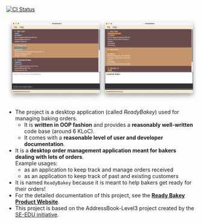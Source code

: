 [![CI Status](https://github.com/AY2122S2-CS2103-F09-4/tp/workflows/Java%20CI/badge.svg)](https://github.com/AY2122S2-CS2103-F09-4/tp/actions)

![Ui](docs/images/Ui.png)

* The project is a desktop application (called _ReadyBakey_) used for managing baking orders.
  * It is **written in OOP fashion** and provides a **reasonably well-written** code base (around 6 KLoC).
  * It comes with a **reasonable level of user and developer documentation**.
* It is a **desktop order management application meant for bakers dealing with lots of orders**.<br>
  Example usages:
  * as an application to keep track and manage orders received
  * as an application to keep track of past and existing customers
* It is named `ReadyBakey` because it is meant to help bakers get ready for their orders!
* For the detailed documentation of this project, see the **[Ready Bakey Product Website]()**.
* This project is based on the AddressBook-Level3 project created by the [SE-EDU initiative](https://se-education.org).
